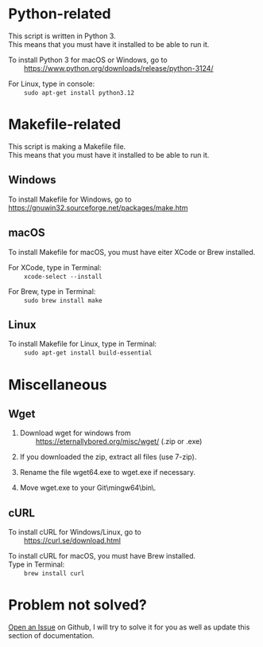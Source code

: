 # Python-related  

This script is written in Python 3.  
This means that you must have it installed to be able   to run it.

To install Python 3 for macOS or Windows, go to  
        https://www.python.org/downloads/release/python-3124/

For Linux, type in console:  
        <code>sudo apt-get install python3.12</code>  

# Makefile-related  

This script is making a Makefile file.  
This means that you must have it installed to be able to run it.

## Windows  

To install Makefile for Windows, go to  
https://gnuwin32.sourceforge.net/packages/make.htm  

## macOS  

To install Makefile for macOS, you must have eiter XCode or Brew installed.  

For XCode, type in Terminal:  
        <code>xcode-select --install</code>  

For Brew, type in Terminal:  
        <code>sudo brew install make</code>  

## Linux  

To install Makefile for Linux, type in Terminal:  
        <code>sudo apt-get install build-essential</code>  

# Miscellaneous  

## Wget  

1. Download wget for windows from  
        https://eternallybored.org/misc/wget/ (.zip or .exe)  

2. If you downloaded the zip, extract all files (use 7-zip).  
3. Rename the file wget64.exe to wget.exe if necessary.  
4. Move wget.exe to your Git\mingw64\bin\\.  

## cURL  

To install cURL for Windows/Linux, go to  
        https://curl.se/download.html  

To install cURL for macOS, you must have Brew installed.  
Type in Terminal:  
        <code>brew install curl</code>  

# Problem not solved?  

[Open an Issue](https://github.com/Chist-Sergey/Makefile-Generator/issues/new) on Github, I will try to solve it for you as well as update this section of documentation.  
